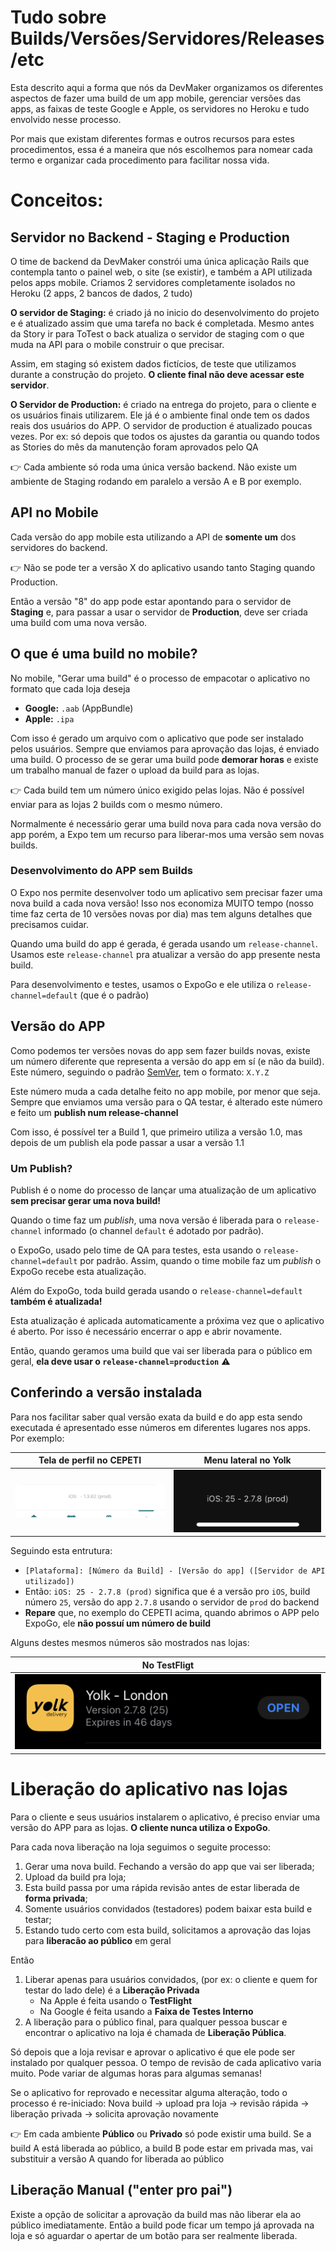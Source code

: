 # Tudo sobre Builds/Versões/Servidores/Releases/etc

Esta descrito aqui a forma que nós da DevMaker organizamos os diferentes aspectos de fazer uma build
de um app mobile, gerenciar versões das apps, as faixas de teste Google e Apple, os servidores no
Heroku e tudo envolvido nesse processo.

Por mais que existam diferentes formas e outros recursos para estes procedimentos, essa é a maneira que nós
escolhemos para nomear cada termo e organizar cada procedimento para facilitar nossa vida.

# Conceitos:

## Servidor no Backend - Staging e Production
O time de backend da DevMaker constrói uma única aplicação Rails que contempla tanto o painel web, o site (se existir), e também a API utilizada pelos apps mobile.
Criamos 2 servidores completamente isolados no Heroku (2 apps, 2 bancos de dados, 2 tudo)

**O servidor de Staging:** é criado já no inicio do desenvolvimento do projeto e é atualizado assim que uma tarefa no back é completada.
Mesmo antes da Story ir para ToTest o back atualiza o servidor de staging com o que muda na API para o mobile construir o que precisar.

Assim, em staging só existem dados fictícios, de teste que utilizamos durante a construção do projeto.
**O cliente final não deve acessar este servidor**.

**O Servidor de Production:** é criado na entrega do projeto, para o cliente e os usuários finais utilizarem.
Ele já é o ambiente final onde tem os dados reais dos usuários do APP. O servidor de production é atualizado poucas vezes.
Por ex: só depois que todos os ajustes da garantia ou quando todos as Stories do mês da manutenção foram aprovados pelo QA

👉  Cada ambiente só roda uma única versão backend. Não existe um ambiente de Staging rodando em paralelo a versão A e B por exemplo.

## API no Mobile
Cada versão do app mobile esta utilizando a API de **somente um** dos servidores do backend.

👉  Não se pode ter a versão X do aplicativo usando tanto Staging quando Production.

Então a versão "8" do app pode estar apontando para o servidor de **Staging** e, para passar a usar o servidor de **Production**, deve ser criada uma build com uma nova versão.


## O que é uma build no mobile?

No mobile, "Gerar uma build" é o processo de empacotar o aplicativo no formato que cada loja deseja

- **Google:** `.aab` (AppBundle)
- **Apple:** `.ipa`

Com isso é gerado um arquivo com o aplicativo que pode ser instalado pelos usuários.
Sempre que enviamos para aprovação das lojas, é enviado uma build.
O processo de se gerar uma build pode **demorar horas** e existe um trabalho manual de fazer o upload da build para as lojas.

👉  Cada build tem um número único exigido pelas lojas. Não é possível enviar para as lojas 2 builds com o mesmo número.

Normalmente é necessário gerar uma build nova para cada nova versão do app porém, a Expo tem um recurso para liberar-mos uma versão sem novas builds.

### Desenvolvimento do APP sem Builds

O Expo nos permite desenvolver todo um aplicativo sem precisar fazer uma nova build a cada nova versão!
Isso nos economiza MUITO tempo (nosso time faz certa de 10 versões novas por dia) mas tem alguns detalhes que precisamos cuidar.

Quando uma build do app é gerada, é gerada usando um `release-channel`.
Usamos este `release-channel` pra atualizar a versão do app presente nesta build.

Para desenvolvimento e testes, usamos o ExpoGo e ele utiliza o `release-channel=default` (que é o padrão)

## Versão do APP

Como podemos ter versões novas do app sem fazer builds novas, existe um número diferente que representa a versão do app em sí (e não da build).
Este número, seguindo o padrão [SemVer](https://semver.org), tem o formato: `X.Y.Z`

Este número muda a cada detalhe feito no app mobile, por menor que seja.
Sempre que enviamos uma versão para o QA testar, é alterado este número e feito um **publish num
release-channel**

Com isso, é possível ter a Build 1, que primeiro utiliza a versão 1.0, mas depois de um publish ela
pode passar a usar a versão 1.1


### Um Publish?

Publish é o nome do processo de lançar uma atualização de um aplicativo **sem precisar gerar uma nova build!**

Quando o time faz um *publish*, uma nova versão é liberada para o `release-channel` informado (o channel `default` é adotado por padrão).

o ExpoGo, usado pelo time de QA para testes, esta usando o `release-channel=default` por padrão.
Assim, quando o time mobile faz um *publish* o ExpoGo recebe esta atualização.

Além do ExpoGo, toda build gerada usando o `release-channel=default` **também é atualizada!**

Esta atualização é aplicada automaticamente a próxima vez que o aplicativo é aberto.
Por isso é necessário encerrar o app e abrir novamente.

Então, quando geramos uma build que vai ser liberada para o público em geral, **ela deve usar o
`release-channel=production`** ⚠️

## Conferindo a versão instalada

Para nos facilitar saber qual versão exata da build e do app esta sendo executada é apresentado esse
números em diferentes lugares nos apps. Por exemplo:

| Tela de perfil no CEPETI | Menu lateral no Yolk |
|--------------------------|----------------------|
| ![](../assets/cepeti_version.jpg) | ![](../assets/yolk_version.png) |

Seguindo esta entrutura:

- `[Plataforma]: [Número da Build] - [Versão do app] ([Servidor de API utilizado])`
- Então: `iOS: 25 - 2.7.8 (prod)` significa que é a versão pro `iOS`, build número `25`, versão do app `2.7.8` usando o servidor de `prod` do backend
- **Repare** que, no exemplo do CEPETI acima, quando abrimos o APP pelo ExpoGo, ele **não possuí um número de build**

Alguns destes mesmos números são mostrados nas lojas:

| No TestFligt |
|--------------------------|
| ![](../assets/yolk_ios_version.png) |


# Liberação do aplicativo nas lojas

Para o cliente e seus usuários instalarem o aplicativo, é preciso enviar uma versão do APP para as
lojas. **O cliente nunca utiliza o ExpoGo**.

Para cada nova liberação na loja seguimos o seguite processo:
1. Gerar uma nova build. Fechando a versão do app que vai ser liberada;
1. Upload da build pra loja;
1. Esta build passa por uma rápida revisão antes de estar liberada de **forma privada**;
1. Somente usuários convidados (testadores) podem baixar esta build e testar;
1. Estando tudo certo com esta build, solicitamos a aprovação das lojas para **liberacão ao público** em geral

Então

1. Liberar apenas para usuários convidados, (por ex: o cliente e quem for testar do lado dele) é a **Liberação Privada**
    - Na Apple é feita usando o **TestFlight**
    - Na Google é feita usando a **Faixa de Testes Interno**
1. A liberação para o público final, para qualquer pessoa buscar e encontrar o aplicativo na loja é chamada de **Liberação Pública**.


Só depois que a loja revisar e aprovar o aplicativo é que ele pode ser instalado por qualquer pessoa.
O tempo de revisão de cada aplicativo varia muito. Pode variar de algumas horas para algumas semanas!

Se o aplicativo for reprovado e necessitar alguma alteração, todo o processo é re-iniciado: Nova
build -> upload pra loja -> revisão rápida -> liberação privada -> solicita aprovação novamente

👉  Em cada ambiente **Público** ou **Privado** só pode existir uma build.
Se a build A está liberada ao público, a build B pode estar em privada mas, vai substituir a versão A quando for liberada ao público

## Liberação Manual ("enter pro pai")

Existe a opção de solicitar a aprovação da build mas não liberar ela ao público imediatamente.
Então a build pode ficar um tempo já aprovada na loja e só aguardar o apertar de um botão para ser realmente liberada.
